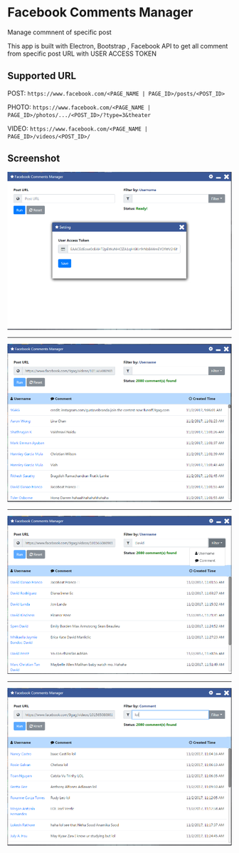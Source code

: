 # Facebook Comments Manager
Manage commnent of specific post

This app is built with Electron, Bootstrap , Facebook API to get all comment from specific post URL with USER ACCESS TOKEN

## Supported URL
POST: 	`https://www.facebook.com/<PAGE_NAME | PAGE_ID>/posts/<POST_ID>`

PHOTO: `https://www.facebook.com/<PAGE_NAME | PAGE_ID>/photos/.../<POST_ID>/?type=3&theater`

VIDEO: `https://www.facebook.com/<PAGE_NAME | PAGE_ID>/videos/<POST_ID>/`

## Screenshot

![Screen1](/screenshot/screenshot1.png?raw=true "Screen1")
***
![Screen2](/screenshot/screenshot2.png?raw=true "Screen2")
***
![Screen3](/screenshot/screenshot3.png?raw=true "Screen3")
***
![Screen4](/screenshot/screenshot4.png?raw=true "Screen4")
